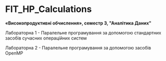 # FIT_HP_Calculations

**«Високопродуктивні обчислення», семестр 3, "Аналітика Даних"**

Лабораторна 1 - Паралельне програмування за допомогою стандартних засобів сучасних операційних систем

Лабораторна 2 - Паралельне програмування за допомогою засобів OpenMP
